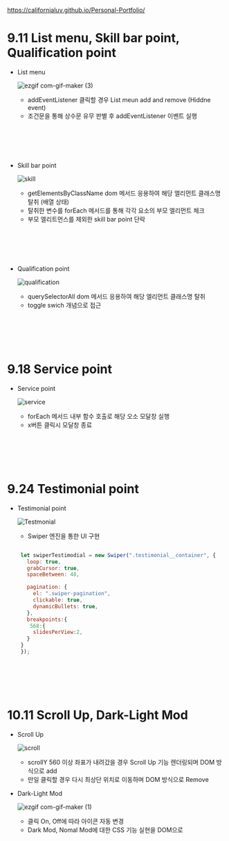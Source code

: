https://californialuv.github.io/Personal-Portfolio/


# 9.11 List menu, Skill bar point, Qualification point

  - List menu
  
    ![ezgif com-gif-maker (3)](https://user-images.githubusercontent.com/78064720/132952465-33c549af-59af-45e1-93da-2942f675eb67.gif)
    
    * addEventListener 클릭할 경우 List meun add and remove (Hiddne event)
    * 조건문을 통해 상수문 유무 판별 후 addEventListener 이벤트 실행
  
   
   <br></br>
   <br></br>
   
  - Skill bar point

    ![skill](https://user-images.githubusercontent.com/78064720/132952995-d18000bd-3a29-48a9-8b3c-480b9e9b7918.gif)
  
    * getElementsByClassName dom 메서드 응용하여 해당 엘리먼트 클래스명 탈취 (배열 상태)
    * 탈취한 변수를 forEach 메서드를 통해 각각 요소의 부모 엘리먼트 체크
    * 부모 엘리트먼스를 제외한 skill bar point 단락
   
   
    <br></br>
    <br></br>
   
  - Qualification point
    
    ![qualification](https://user-images.githubusercontent.com/78064720/132953136-da7ee45c-b2c0-4c7d-bfdc-a52a6a97b3d4.gif)

    * querySelectorAll dom 메서드 응용하여 해당 엘리먼트 클래스명 탈취
    * toggle swich 개념으로 접근
  
    <br></br>
    <br></br>

# 9.18 Service point

  - Service point
    
    ![service](https://user-images.githubusercontent.com/78064720/133095089-3179d230-2f83-481d-8111-a3002f549d4d.gif)

    * forEach 메서드 내부 함수 호출로 해당 오소 모달창 실행
    * x버튼 클릭시 모달창 종료 

    <br></br>
    <br></br>
    
    
# 9.24 Testimonial point
    
  - Testimonial point
 
    ![Testmonial](https://user-images.githubusercontent.com/78064720/134775095-1513fa85-b8e5-4677-88c4-007bcc4ac120.gif)
    
    * Swiper 엔진을 통한 UI 구현
     
     ```js
     
      let swiperTestimodial = new Swiper(".testimonial__container", {
        loop: true,
        grabCursor: true,
        spaceBetween: 48,

        pagination: {
          el: ".swiper-pagination",
          clickable: true,
          dynamicBullets: true,
        },
        breakpoints:{
         568:{
          slidesPerView:2,
        }
      }
      });
     
     ```
     
       
    <br></br>
    <br></br>

# 10.11 Scroll Up, Dark-Light Mod

  - Scroll Up
  
    ![scroll](https://user-images.githubusercontent.com/78064720/136957856-fb6519b9-eac4-4434-99a3-b4996b402b5e.gif)
  
    * scrollY 560 이상 좌표가 내려갔을 경우 Scroll Up 기능 렌더링되며 DOM 방식으로 add
    * 만일 클릭할 경우 다시 최상단 위치로 이동하며 DOM 방식으로 Remove

  - Dark-Light Mod
  
    ![ezgif com-gif-maker (1)](https://user-images.githubusercontent.com/78064720/136959326-bff21f89-a21c-4c6d-bcfb-1023aed20fe7.gif)
    
    * 클릭 On, Off에 따라 아이콘 자동 변경
    * Dark Mod, Nomal Mod에 대한 CSS 기능 실현을 DOM으로 

    
  
    
